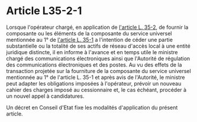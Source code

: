 # Article L35-2-1

Lorsque l'opérateur chargé, en application de [l'article L. 35-2][1], de fournir la composante ou les éléments de la composante du service universel mentionnée au 1° de [l'article L. 35-1][2] a l'intention de céder une partie substantielle ou la totalité de ses actifs de réseau d'accès local à une entité juridique distincte, il en informe à l'avance et en temps utile le ministre chargé des communications électroniques ainsi que l'Autorité de régulation des communications électroniques et des postes. Au vu des effets de la transaction projetée sur la fourniture de la composante du service universel mentionnée au 1° de l'article L. 35-1 et après avis de l'Autorité, le ministre peut adapter les obligations imposées à l'opérateur, prévoir un nouveau cahier des charges imposé au cessionnaire et, le cas échéant, procéder à un nouvel appel à candidatures. 

Un décret en Conseil d'Etat fixe les modalités d'application du présent article.

 [1]: /affichCodeArticle.do?cidTexte=LEGITEXT000006070987&idArticle=LEGIARTI000006465807&dateTexte=&categorieLien=cid
 [2]: /affichCodeArticle.do?cidTexte=LEGITEXT000006070987&idArticle=LEGIARTI000031010981&dateTexte=&categorieLien=id
